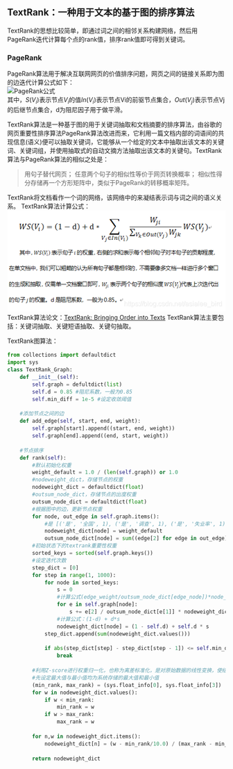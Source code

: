 ## TextRank：一种用于文本的基于图的排序算法
TextRank的思想比较简单，即通过词之间的相邻关系构建网络，然后用PageRank迭代计算每个点的rank值，排序rank值即可得到关键词。

### PageRank
PageRank算法用于解决互联网网页的价值排序问题，网页之间的链接关系即为图的边迭代计算公式如下：  
![PageRank公式](.%5Cpicture%5CTextRank%E8%AE%A1%E7%AE%97%E5%85%AC%E5%BC%8F.png)  
其中，$S(V_i)$表示节点$V_i$的值$In(V_i)$表示节点Vi的前驱节点集合，$Out(V_j)$表示节点Vj的后继节点集合，d为阻尼因子用于做平滑。  

TextRank算法是一种基于图的用于关键词抽取和文档摘要的排序算法，由谷歌的网页重要性排序算法PageRank算法改进而来，它利用一篇文档内部的词语间的共现信息(语义)便可以抽取关键词，它能够从一个给定的文本中抽取出该文本的关键词、关键词组，并使用抽取式的自动文摘方法抽取出该文本的关键句。TextRank算法与PageRank算法的相似之处是：
>用句子替代网页；
任意两个句子的相似性等价于网页转换概率；
相似性得分存储再一个方形矩阵中，类似于PageRank的转移概率矩阵。  

TextRank将文档看作一个词的网络，该网络中的来凝结表示词与词之间的语义关系。
TextRank算法计算公式：
![TextRank计算公式](.\picture\TextRank计算公式.png)  
TextRank算法论文：[TextRank: Bringing Order into Texts](https://web.eecs.umich.edu/~mihalcea/papers/mihalcea.emnlp04.pdf)
TextRank算法主要包括：关键词抽取、关键短语抽取、关键句抽取。

TextRank图算法：
```python
from collections import defaultdict
import sys
class TextRank_Graph:
    def __init__(self):
        self.graph = defultdict(list)
        self.d = 0.85 #阻尼系数，一般为0.85
        self.min_diff = 1e-5 #设定收敛阈值

    #添加节点之间的边
    def add_edge(self, start, end, weight):
        self.graph[start].append((start, end, weight))
        self.graph[end].append((end, start, weight))

    #节点排序
    def rank(self):
        #默认初始化权重
        weight_default = 1.0 / (len(self.graph)) or 1.0
        #nodeweight_dict，存储节点的权重
        nodeweight_dict = defaultdict(float)
        #outsum_node_dict，存储节点的出度权重
        outsum_node_dict = defaultdict(float)
        #根据图中的边，更新节点权重
        for node, out_edge in self.graph.items():
            #是 [('是', '全国', 1), ('是', '调查', 1), ('是', '失业率', 1), ('是', '城镇', 1)]
            nodeweight_dict[node] = weight_default
            outsum_node_dict[node] = sum((edge[2] for edge in out_edge), 0.0)
        #初始状态下的textrank重要性权重
        sorted_keys = sorted(self.graph.keys())
        #设定迭代次数
        step_dict = [0]
        for step in range(1, 1000):
            for node in sorted_keys:
                s = 0
                #计算公式(edge_weight/outsum_node_dict[edge_node])*node_weight[edge_node]
                for e in self.graph[node]:
                    s += e[2] / outsum_node_dict[e[1]] * nodeweight_dict[e[1]]
                #计算公式：(1-d) + d*s
                nodeweight_dict[node] = (1 - self.d) + self.d * s
            step_dict.append(sum(nodeweight_dict.values()))

            if abs(step_dict[step] - step_dict[step - 1]) <= self.min_diff:
                break
        
        #利用Z-score进行权重归一化，也称为离差标准化，是对原始数据的线性变换，使结果映射到[0 - 1]之间。
        #先设定最大值与最小值均为系统存储的最大值和最小值
        (min_rank, max_rank) = (sys.float_info[0], sys.float_info[3])
        for w in nodeweight_dict.values():
            if w < min_rank:
                min_rank = w
            if w > max_rank:
                max_rank = w

        for n,w in nodeweight_dict.items():
            nodeweight_dict[n] = (w - min_rank/10.0) / (max_rank - min_rank/10.0)

        return nodeweight_dict
```
